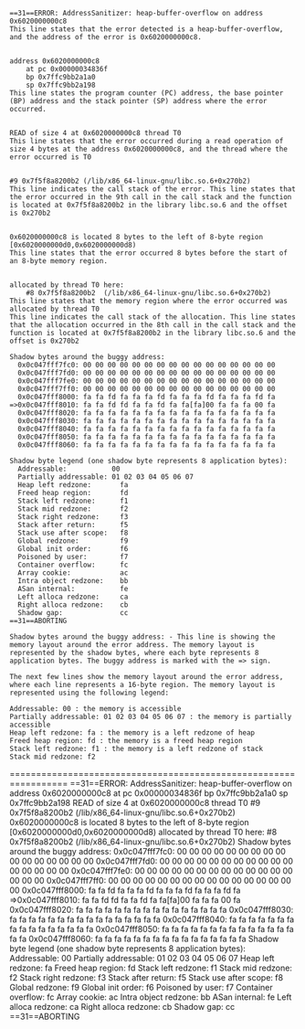 ```
==31==ERROR: AddressSanitizer: heap-buffer-overflow on address 0x6020000000c8 
This line states that the error detected is a heap-buffer-overflow, and the address of the error is 0x6020000000c8.


address 0x6020000000c8 
    at pc 0x00000034836f 
    bp 0x7ffc9bb2a1a0 
    sp 0x7ffc9bb2a198
This line states the program counter (PC) address, the base pointer (BP) address and the stack pointer (SP) address where the error occurred.


READ of size 4 at 0x6020000000c8 thread T0
This line states that the error occurred during a read operation of size 4 bytes at the address 0x6020000000c8, and the thread where the error occurred is T0


#9 0x7f5f8a8200b2 (/lib/x86_64-linux-gnu/libc.so.6+0x270b2)
This line indicates the call stack of the error. This line states that the error occurred in the 9th call in the call stack and the function is located at 0x7f5f8a8200b2 in the library libc.so.6 and the offset is 0x270b2


0x6020000000c8 is located 8 bytes to the left of 8-byte region [0x6020000000d0,0x6020000000d8)
This line states that the error occurred 8 bytes before the start of an 8-byte memory region.


allocated by thread T0 here:
    #8 0x7f5f8a8200b2  (/lib/x86_64-linux-gnu/libc.so.6+0x270b2)
This line states that the memory region where the error occurred was allocated by thread T0
This line indicates the call stack of the allocation. This line states that the allocation occurred in the 8th call in the call stack and the function is located at 0x7f5f8a8200b2 in the library libc.so.6 and the offset is 0x270b2

Shadow bytes around the buggy address:
  0x0c047fff7fc0: 00 00 00 00 00 00 00 00 00 00 00 00 00 00 00 00
  0x0c047fff7fd0: 00 00 00 00 00 00 00 00 00 00 00 00 00 00 00 00
  0x0c047fff7fe0: 00 00 00 00 00 00 00 00 00 00 00 00 00 00 00 00
  0x0c047fff7ff0: 00 00 00 00 00 00 00 00 00 00 00 00 00 00 00 00
  0x0c047fff8000: fa fa fd fa fa fa fd fa fa fa fd fa fa fa fd fa
=>0x0c047fff8010: fa fa fd fd fa fa fd fa fa[fa]00 fa fa fa 00 fa
  0x0c047fff8020: fa fa fa fa fa fa fa fa fa fa fa fa fa fa fa fa
  0x0c047fff8030: fa fa fa fa fa fa fa fa fa fa fa fa fa fa fa fa
  0x0c047fff8040: fa fa fa fa fa fa fa fa fa fa fa fa fa fa fa fa
  0x0c047fff8050: fa fa fa fa fa fa fa fa fa fa fa fa fa fa fa fa
  0x0c047fff8060: fa fa fa fa fa fa fa fa fa fa fa fa fa fa fa fa

Shadow byte legend (one shadow byte represents 8 application bytes):
  Addressable:           00
  Partially addressable: 01 02 03 04 05 06 07 
  Heap left redzone:       fa
  Freed heap region:       fd
  Stack left redzone:      f1
  Stack mid redzone:       f2
  Stack right redzone:     f3
  Stack after return:      f5
  Stack use after scope:   f8
  Global redzone:          f9
  Global init order:       f6
  Poisoned by user:        f7
  Container overflow:      fc
  Array cookie:            ac
  Intra object redzone:    bb
  ASan internal:           fe
  Left alloca redzone:     ca
  Right alloca redzone:    cb
  Shadow gap:              cc
==31==ABORTING

Shadow bytes around the buggy address: - This line is showing the memory layout around the error address. The memory layout is represented by the shadow bytes, where each byte represents 8 application bytes. The buggy address is marked with the => sign.

The next few lines show the memory layout around the error address, where each line represents a 16-byte region. The memory layout is represented using the following legend:

Addressable: 00 : the memory is accessible
Partially addressable: 01 02 03 04 05 06 07 : the memory is partially accessible
Heap left redzone: fa : the memory is a left redzone of heap
Freed heap region: fd : the memory is a freed heap region
Stack left redzone: f1 : the memory is a left redzone of stack
Stack mid redzone: f2

```





=================================================================
==31==ERROR: AddressSanitizer: heap-buffer-overflow on address 0x6020000000c8 at pc 0x00000034836f bp 0x7ffc9bb2a1a0 sp 0x7ffc9bb2a198
READ of size 4 at 0x6020000000c8 thread T0
    #9 0x7f5f8a8200b2  (/lib/x86_64-linux-gnu/libc.so.6+0x270b2)
0x6020000000c8 is located 8 bytes to the left of 8-byte region [0x6020000000d0,0x6020000000d8)
allocated by thread T0 here:
    #8 0x7f5f8a8200b2  (/lib/x86_64-linux-gnu/libc.so.6+0x270b2)
Shadow bytes around the buggy address:
  0x0c047fff7fc0: 00 00 00 00 00 00 00 00 00 00 00 00 00 00 00 00
  0x0c047fff7fd0: 00 00 00 00 00 00 00 00 00 00 00 00 00 00 00 00
  0x0c047fff7fe0: 00 00 00 00 00 00 00 00 00 00 00 00 00 00 00 00
  0x0c047fff7ff0: 00 00 00 00 00 00 00 00 00 00 00 00 00 00 00 00
  0x0c047fff8000: fa fa fd fa fa fa fd fa fa fa fd fa fa fa fd fa
=>0x0c047fff8010: fa fa fd fd fa fa fd fa fa[fa]00 fa fa fa 00 fa
  0x0c047fff8020: fa fa fa fa fa fa fa fa fa fa fa fa fa fa fa fa
  0x0c047fff8030: fa fa fa fa fa fa fa fa fa fa fa fa fa fa fa fa
  0x0c047fff8040: fa fa fa fa fa fa fa fa fa fa fa fa fa fa fa fa
  0x0c047fff8050: fa fa fa fa fa fa fa fa fa fa fa fa fa fa fa fa
  0x0c047fff8060: fa fa fa fa fa fa fa fa fa fa fa fa fa fa fa fa
Shadow byte legend (one shadow byte represents 8 application bytes):
  Addressable:           00
  Partially addressable: 01 02 03 04 05 06 07 
  Heap left redzone:       fa
  Freed heap region:       fd
  Stack left redzone:      f1
  Stack mid redzone:       f2
  Stack right redzone:     f3
  Stack after return:      f5
  Stack use after scope:   f8
  Global redzone:          f9
  Global init order:       f6
  Poisoned by user:        f7
  Container overflow:      fc
  Array cookie:            ac
  Intra object redzone:    bb
  ASan internal:           fe
  Left alloca redzone:     ca
  Right alloca redzone:    cb
  Shadow gap:              cc
==31==ABORTING